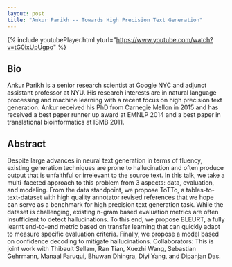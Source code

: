 ```yaml
---
layout: post
title: "Ankur Parikh -- Towards High Precision Text Generation"
---
```


{% include youtubePlayer.html yturl="https://www.youtube.com/watch?v=tG0ixUpUgpo" %}

## Bio

Ankur Parikh is a senior research scientist at Google NYC and adjunct assistant professor at NYU. His research interests are in natural language processing and machine learning with a recent focus on high precision text generation. Ankur received his PhD from Carnegie Mellon in 2015 and has received a best paper runner up award at EMNLP 2014 and a best paper in translational bioinformatics at ISMB 2011.

## Abstract

Despite large advances in neural text generation in terms of fluency, existing generation techniques are prone to hallucination and often produce output that is unfaithful or irrelevant to the source text. In this talk, we take a multi-faceted approach to this problem from 3 aspects: data, evaluation, and modeling. From the data standpoint, we propose ToTTo, a tables-to-text-dataset with high quality annotator revised references that we hope can serve as a benchmark for high precision text generation task. While the dataset is challenging, existing n-gram based evaluation metrics are often insufficient to detect hallucinations. To this end, we propose BLEURT, a fully learnt end-to-end metric based on transfer learning that can quickly adapt to measure specific evaluation criteria. Finally, we propose a model based on confidence decoding to mitigate hallucinations. Collaborators: This is joint work with Thibault Sellam, Ran Tian, Xuezhi Wang, Sebastian Gehrmann, Manaal Faruqui, Bhuwan Dhingra, Diyi Yang, and Dipanjan Das.
